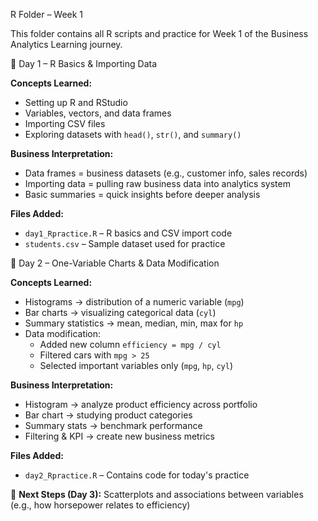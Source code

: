  R Folder – Week 1

This folder contains all R scripts and practice for Week 1 of the Business Analytics Learning journey.

📅 Day 1 – R Basics & Importing Data

**Concepts Learned:**
- Setting up R and RStudio
- Variables, vectors, and data frames
- Importing CSV files
- Exploring datasets with `head()`, `str()`, and `summary()`

**Business Interpretation:**
- Data frames = business datasets (e.g., customer info, sales records)
- Importing data = pulling raw business data into analytics system
- Basic summaries = quick insights before deeper analysis

**Files Added:**
- `day1_Rpractice.R` – R basics and CSV import code
- `students.csv` – Sample dataset used for practice

 📅 Day 2 – One-Variable Charts & Data Modification

**Concepts Learned:**
- Histograms → distribution of a numeric variable (`mpg`)
- Bar charts → visualizing categorical data (`cyl`)
- Summary statistics → mean, median, min, max for `hp`
- Data modification:
  - Added new column `efficiency = mpg / cyl`
  - Filtered cars with `mpg > 25`
  - Selected important variables only (`mpg`, `hp`, `cyl`)

**Business Interpretation:**
- Histogram → analyze product efficiency across portfolio
- Bar chart → studying product categories
- Summary stats → benchmark performance
- Filtering & KPI → create new business metrics

**Files Added:**
- `day2_Rpractice.R` – Contains code for today's practice

📌 **Next Steps (Day 3):** Scatterplots and associations between variables (e.g., how horsepower relates to efficiency)
